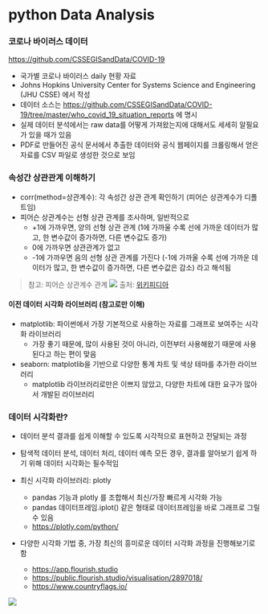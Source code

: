 # python Data Analysis


### 코로나 바이러스 데이터
https://github.com/CSSEGISandData/COVID-19

- 국가별 코로나 바이러스 daily 현황 자료
- Johns Hopkins University Center for Systems Science and Engineering (JHU CSSE) 에서 작성
- 데이터 소스는 https://github.com/CSSEGISandData/COVID-19/tree/master/who_covid_19_situation_reports 에 명시
- 실제 데이터 분석에서는 raw data를 어떻게 가져왔는지에 대해서도 세세히 알필요가 있을 때가 있음
- PDF로 만들어진 공식 문서에서 추출한 데이터와 공식 웹페이지를 크롤링해서 얻은 자료를 CSV 파일로 생성한 것으로 보임

### 속성간 상관관계 이해하기
- corr(method=상관계수): 각 속성간 상관 관계 확인하기 (피어슨 상관계수가 디폴트임)
- 피어슨 상관계수는 선형 상관 관계를 조사하며, 일반적으로
  - +1에 가까우면, 양의 선형 상관 관계 (1에 가까울 수록 선에 가까운 데이터가 많고, 한 변수값이 증가하면, 다른 변수값도 증가)
  - 0에 가까우면 상관관계가 없고
  - -1에 가까우면 음의 선형 상관 관계를 가진다 (-1에 가까울 수록 선에 가까운 데이터가 많고, 한 변수값이 증가하면, 다른 변수값은 감소) 라고
  해석됨
  
  
> 참고: 피어슨 상관계수 관계   <img src="https://upload.wikimedia.org/wikipedia/commons/thumb/3/34/Correlation_coefficient.png/600px-Correlation_coefficient.png">
> 출처: [위키피디아]( https://ko.wikipedia.org/wiki/%ED%94%BC%EC%96%B4%EC%8A%A8_%EC%83%81%EA%B4%80_%EA%B3%84%EC%88%98)

#### 이전 데이터 시각화 라이브러리 (참고로만 이해)
- matplotlib: 파이썬에서 가장 기본적으로 사용하는 자료를 그래프로 보여주는 시각화 라이브러리
  - 가장 좋기 때문에, 많이 사용된 것이 아니라, 이전부터 사용해왔기 때문에 사용된다고 하는 편이 맞음
- seaborn: matplotlib을 기반으로 다양한 통계 차트 및 색상 테마를 추가한 라이브러리
  - matplotlib 라이브러리로만은 이쁘지 않았고, 다양한 차트에 대한 요구가 많아서 개발된 라이브러리
  


### 데이터 시각화란?
- 데이터 분석 결과를 쉽게 이해할 수 있도록 시각적으로 표현하고 전달되는 과정
- 탐색적 데이터 분석, 데이터 처리, 데이터 예측 모든 경우, 결과를 알아보기 쉽게 하기 위해 데이터 시각화는 필수적임
- 최신 시각화 라이브러리: plotly
  - pandas 기능과 plotly 를 조합해서 최신/가장 빠르게 시각화 가능
  - pandas 데이터프레임.iplot() 같은 형태로 데이터프레임을 바로 그래프로 그릴 수 있음
  - https://plotly.com/python/  


- 다양한 시각화 기법 중, 가장 최신의 흥미로운 데이터 시각화 과정을 진행해보기로 함
  - https://app.flourish.studio
  - https://public.flourish.studio/visualisation/2897018/
  - https://www.countryflags.io/
  


<img src="https://www.fun-coding.org/00_Images/covid_graph_ex2.jpg" />
